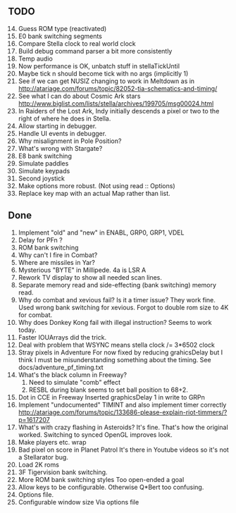 TODO
----

14. Guess ROM type (reactivated)
15. E0 bank switching segments
16. Compare Stella clock to real world clock
17. Build debug command parser a bit more consistently
18. Temp audio
20. Now performance is OK, unbatch stuff in stellaTickUntil
21. Maybe tick n should become tick with no args (implicitly 1)
24. See if we can get NUSIZ changing to work in Meltdown as in
    http://atariage.com/forums/topic/82052-tia-schematics-and-timing/
27. See what I can do about Cosmic Ark stars
    http://www.biglist.com/lists/stella/archives/199705/msg00024.html
30. In Raiders of the Lost Ark, Indy initially descends a pixel or two to the right
    of where he does in Stella.
31. Allow starting in debugger.
32. Handle UI events in debugger.
33. Why misalignment in Pole Position?
34. What's wrong with Stargate?
35. E8 bank switching
36. Simulate paddles
37. Simulate keypads
38. Second joystick
39. Make options more robust. (Not using read :: Options)
40. Replace key map with an actual Map rather than list.

Done
----

1. Implement "old" and "new" in ENABL, GRP0, GRP1, VDEL
2. Delay for PFn ?
3. ROM bank switching
5. Why can't I fire in Combat?
4. Where are missiles in Yar?
10. Mysterious "BYTE" in Millipede. 4a is LSR A
12. Rework TV display to show all needed scan lines.
11. Separate memory read and side-effecting (bank switching) memory read.
17. Why do combat and xevious fail? Is it a timer issue?
    They work fine.
    Used wrong bank switching for xevious.
    Forgot to double rom size to 4K for combat.
8. Why does Donkey Kong fail with illegal instruction?
    Seems to work today.
6. Faster
    IOUArrays did the trick.
7. Deal with problem that WSYNC means stella clock /= 3*6502 clock
22. Stray pixels in Adventure
    For now fixed by reducing grahicsDelay but I think I must be
    misunderstanding something about the timing.
    See docs/adventure_pf_timing.txt
19. What's the black column in Freeway?
    1. Need to simulate "comb" effect
    2. RESBL during blank seems to set ball position to 68+2.
26. Dot in CCE in Freeway
    Inserted graphicsDelay 1 in write to GRPn
26. Implement "undocumented" TIMINT and also implement timer correctly
    http://atariage.com/forums/topic/133686-please-explain-riot-timmers/?p=1617207
23. What's with crazy flashing in Asteroids?
    It's fine. That's how the original worked. Switching to synced OpenGL improves look.
25. Make players etc. wrap
30. Bad pixel on score in Planet Patrol
    It's there in Youtube videos so it's not a Stellarator bug.
13. Load 2K roms
33. 3F Tigervision bank switching.
9. More ROM bank switching styles
   Too open-ended a goal
29. Allow keys to be configurable. Otherwise Q*Bert too confusing.
28. Options file.
40. Configurable window size
    Via options file

